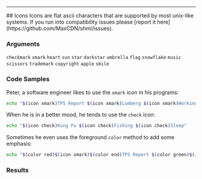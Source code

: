<hr>
<a name="Icons"></a>
## Icons
Icons are flat ascii characters that are supported by most unix-like systems.  If you run into compatibility issues please [report it here](https://github.com/MaxCDN/shml/issues).

### Arguments

`checkmark` `xmark` `heart` `sun` `star`
`darkstar` `umbrella` `flag` `snowflake` `music`
`scissors` `trademark` `copyright` `apple` `smile`

### Code Samples

Peter, a software engineer likes to use the `xmark` icon in his programs:

```bash
echo "$(icon xmark)TPS Report $(icon xmark)Lumberg $(icon xmark)Working"
```

When he is in a better mood, he tends to use the `check` icon:

```bash
echo "$(icon check)Kung Fu $(icon check)Fishing $(icon check)Sleep"
```

Sometimes he even uses the foreground `color` method to add some emphasis:

```bash
echo "$(color red)$(icon xmark)$(color end)TPS Report $(color green)$(icon check)$(color end)Fishing"
```

### Results
